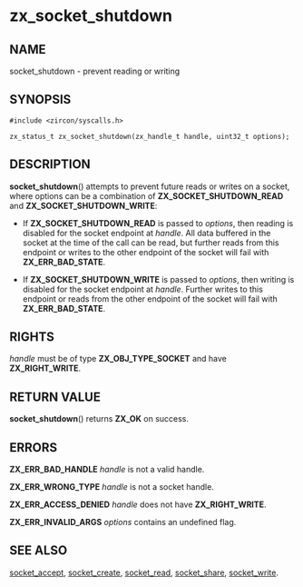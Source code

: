 # zx_socket_shutdown

## NAME

<!-- Updated by scripts/update-docs-from-abigen, do not edit this section manually. -->

socket_shutdown - prevent reading or writing

## SYNOPSIS

```
#include <zircon/syscalls.h>

zx_status_t zx_socket_shutdown(zx_handle_t handle, uint32_t options);
```

## DESCRIPTION

**socket_shutdown**() attempts to prevent future reads or writes on a socket,
where options can be a combination of **ZX_SOCKET_SHUTDOWN_READ** and
**ZX_SOCKET_SHUTDOWN_WRITE**:

 * If **ZX_SOCKET_SHUTDOWN_READ** is passed to *options*, then reading is
   disabled for the socket endpoint at *handle*. All data buffered in the socket
   at the time of the call can be read, but further reads from this endpoint or
   writes to the other endpoint of the socket will fail with
   **ZX_ERR_BAD_STATE**.

 * If **ZX_SOCKET_SHUTDOWN_WRITE** is passed to *options*, then writing is
   disabled for the socket endpoint at *handle*. Further writes to this endpoint
   or reads from the other endpoint of the socket will fail with
   **ZX_ERR_BAD_STATE**.

## RIGHTS

<!-- Updated by scripts/update-docs-from-abigen, do not edit this section manually. -->

*handle* must be of type **ZX_OBJ_TYPE_SOCKET** and have **ZX_RIGHT_WRITE**.

## RETURN VALUE

**socket_shutdown**() returns **ZX_OK** on success.

## ERRORS

**ZX_ERR_BAD_HANDLE**  *handle* is not a valid handle.

**ZX_ERR_WRONG_TYPE**  *handle* is not a socket handle.

**ZX_ERR_ACCESS_DENIED**  *handle* does not have **ZX_RIGHT_WRITE**.

**ZX_ERR_INVALID_ARGS** *options* contains an undefined flag.

## SEE ALSO

[socket_accept](socket_accept.md),
[socket_create](socket_create.md),
[socket_read](socket_write.md),
[socket_share](socket_share.md),
[socket_write](socket_write.md).
